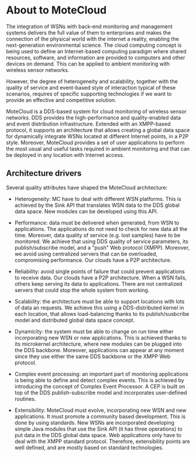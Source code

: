 # About to MoteCloud  

The integration of WSNs with back-end monitoring and management systems delivers the full value of them to enterprises 
and makes the connection of the physical world with the internet a reality, enabling the next-generation environmental 
science. The cloud computing concept is being used to define an Internet-based computing paradigm where shared resources, 
software, and information are provided to computers and other devices on demand. This can be applied to ambient 
monitoring with wireless sensor networks.  

[](https://github.com/jadianes/mote-cloud/blob/master/resources/body_pic.png?raw=true)
However, the degree of heterogeneity and scalability, together with the quality of service and event-based style of 
interaction typical of these scenarios, requires of specific supporting technologies if we want to provide an 
effective and competitive solution.  

MoteCloud is a DDS-based system for cloud monitoring of wireless sensor networks. DDS provides the high-performance 
and quality-enabled data and event distribution infrastructure. Extended with an XMPP-based protocol, it supports
an architecture that allows creating a global data space for dynamically integrate WSNs located at different 
Internet points, in a P2P style. Moreover, MoteCloud provides a set of user applications to perform the most usual 
and useful tasks required in ambient monitoring and that can be deployed in any location with Internet access.  

## Architecture drivers  

Several quality attributes have shaped the MoteCloud architecture:  

- Heterogeneity: MC have to deal with different WSN platforms. This is achieved by the Sink API that translates
WSN data to the DDS global data space. New modules can be developed using this API.  

- Performance: data must be delivered when generated, from WSN to applications. The applications do not need to check 
for new data all the time. Moreover, data quality of service (e.g. lost samples) have to be monitored. We achieve that 
using DDS quality of service parameters, its publish/subscribe model, and a "push" Web protocol (XMPP). Moreover, 
we avoid using centralized servers that can be overloaded, compromising performance. Our clouds have a P2P architecture.  

- Reliability: avoid single points of failure that could prevent applications to receive data. Our clouds have a P2P 
architecture. When a WSN fails, others keep serving its data to applications. There are not centralized servers that 
could stop the whole system from working.  

- Scalability: the architecture must be able to support locations with lots of data an requests. We achieve this using 
a DDS-distributed kernel in each location, that allows load-balancing thanks to its publish/susbcribe model and 
distributed global data space concept.   

- Dynamicity: the system must be able to change on run time either incorporating new WSN or new applications. This 
is achieved thanks to its microkernel architecture, where new modules can be plugged into the DDS backbone. 
Moreover, applications can appear at any moment since they use either the same DDS backbone or the XMPP Web protocol.  

- Complex event processing: an important part of monitoring applications is being able to define and detect complex 
events. This is achieved by introducing the concept of Complex Event Processor. A CEP is built on top of the DDS 
publish-subscribe model and incorporates user-defined routines.  

- Extensibility: MoteCloud must evolve, incorporating new WSN and new applications. It must promote a community based
development. This is done by using standards. New WSNs are incorporated developing simple Java modules that use 
the Sink API (it has three operations) to put data in the DDS global data space. Web applications only have to deal 
with the XMPP standard protocol. Therefore, extensibility points are well defined, and are mostly based on standard 
technologies.  


